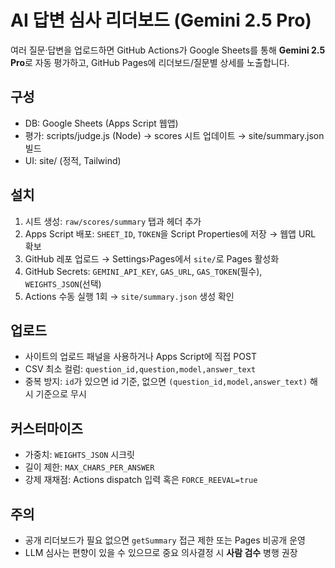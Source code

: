 # AI 답변 심사 리더보드 (Gemini 2.5 Pro)
여러 질문·답변을 업로드하면 GitHub Actions가 Google Sheets를 통해 **Gemini 2.5 Pro**로 자동 평가하고, GitHub Pages에 리더보드/질문별 상세를 노출합니다.

## 구성
- DB: Google Sheets (Apps Script 웹앱)
- 평가: scripts/judge.js (Node) → scores 시트 업데이트 → site/summary.json 빌드
- UI: site/ (정적, Tailwind)

## 설치
1) 시트 생성: `raw/scores/summary` 탭과 헤더 추가
2) Apps Script 배포: `SHEET_ID`, `TOKEN`을 Script Properties에 저장 → 웹앱 URL 확보
3) GitHub 레포 업로드 → Settings›Pages에서 `site/`로 Pages 활성화
4) GitHub Secrets: `GEMINI_API_KEY`, `GAS_URL`, `GAS_TOKEN`(필수), `WEIGHTS_JSON`(선택)
5) Actions 수동 실행 1회 → `site/summary.json` 생성 확인

## 업로드
- 사이트의 업로드 패널을 사용하거나 Apps Script에 직접 POST
- CSV 최소 컬럼: `question_id,question,model,answer_text`
- 중복 방지: `id`가 있으면 id 기준, 없으면 `(question_id,model,answer_text)` 해시 기준으로 무시

## 커스터마이즈
- 가중치: `WEIGHTS_JSON` 시크릿
- 길이 제한: `MAX_CHARS_PER_ANSWER`
- 강제 재채점: Actions dispatch 입력 혹은 `FORCE_REEVAL=true`

## 주의
- 공개 리더보드가 필요 없으면 `getSummary` 접근 제한 또는 Pages 비공개 운영
- LLM 심사는 편향이 있을 수 있으므로 중요 의사결정 시 **사람 검수** 병행 권장
